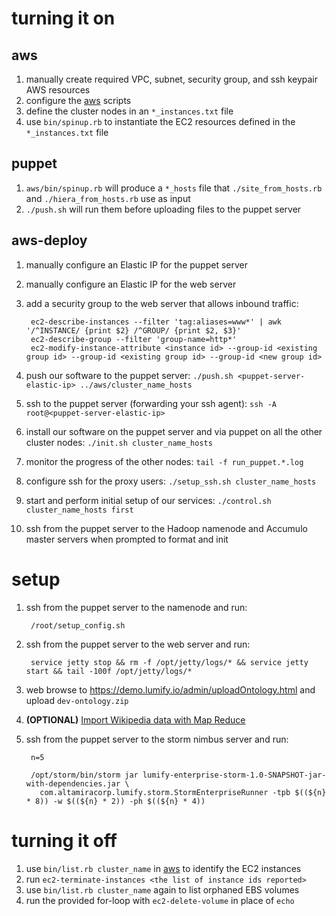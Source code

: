 turning it on
=============

aws
---
1. manually create required VPC, subnet, security group, and ssh keypair AWS resources
1. configure the [aws](https://github.com/dsingley/aws) scripts
1. define the cluster nodes in an `*_instances.txt` file
1. use `bin/spinup.rb` to instantiate the EC2 resources defined in the `*_instances.txt` file

puppet
------
1. `aws/bin/spinup.rb` will produce a `*_hosts` file that `./site_from_hosts.rb` and `./hiera_from_hosts.rb` use as input
1. `./push.sh` will run them before uploading files to the puppet server

aws-deploy
----------
1. manually configure an Elastic IP for the puppet server
1. manually configure an Elastic IP for the web server
1. add a security group to the web server that allows inbound traffic:

        ec2-describe-instances --filter 'tag:aliases=www*' | awk '/^INSTANCE/ {print $2} /^GROUP/ {print $2, $3}'
        ec2-describe-group --filter 'group-name=http*'
        ec2-modify-instance-attribute <instance id> --group-id <existing group id> --group-id <existing group id> --group-id <new group id>

1. push our software to the puppet server: `./push.sh <puppet-server-elastic-ip> ../aws/cluster_name_hosts`
1. ssh to the puppet server (forwarding your ssh agent): `ssh -A root@<puppet-server-elastic-ip>`
1. install our software on the puppet server and via puppet on all the other cluster nodes: `./init.sh cluster_name_hosts`
1. monitor the progress of the other nodes: `tail -f run_puppet.*.log`
1. configure ssh for the proxy users: `./setup_ssh.sh cluster_name_hosts`
1. start and perform initial setup of our services: `./control.sh cluster_name_hosts first`
1. ssh from the puppet server to the Hadoop namenode and Accumulo master servers when prompted to format and init

setup
=====

1. ssh from the puppet server to the namenode and run:

        /root/setup_config.sh

1. ssh from the puppet server to the web server and run:

        service jetty stop && rm -f /opt/jetty/logs/* && service jetty start && tail -100f /opt/jetty/logs/*

1. web browse to https://demo.lumify.io/admin/uploadOntology.html and upload `dev-ontology.zip`

1. **(OPTIONAL)** [Import Wikipedia data with Map Reduce](../lumify-wikipedia/import-with-map-reduce.md)

1. ssh from the puppet server to the storm nimbus server and run:

        n=5

        /opt/storm/bin/storm jar lumify-enterprise-storm-1.0-SNAPSHOT-jar-with-dependencies.jar \
          com.altamiracorp.lumify.storm.StormEnterpriseRunner -tpb $((${n} * 8)) -w $((${n} * 2)) -ph $((${n} * 4))

turning it off
==============
1. use `bin/list.rb cluster_name` in [aws](https://github.com/dsingley/aws) to identify the EC2 instances
1. run `ec2-terminate-instances <the list of instance ids reported>`
1. use `bin/list.rb cluster_name` again to list orphaned EBS volumes
1. run the provided for-loop with `ec2-delete-volume` in place of `echo`
